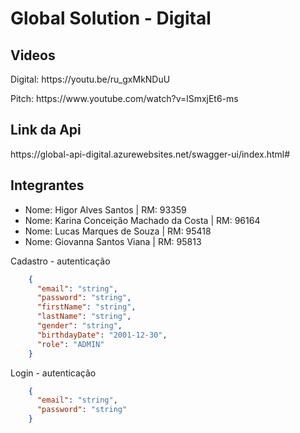 <h1>Global Solution - Digital</h1>
<h2>Videos</h2>
<p>Digital: https://youtu.be/ru_gxMkNDuU</p>
<p>Pitch: https://www.youtube.com/watch?v=lSmxjEt6-ms</p>

<h2>Link da Api</h2>
<p>https://global-api-digital.azurewebsites.net/swagger-ui/index.html#</p>

<h2>Integrantes</h2>
<ul>
    <li>Nome: Higor Alves Santos | RM: 93359</li>
    <li>Nome: Karina Conceição Machado da Costa | RM: 96164</li>
    <li>Nome: Lucas Marques de Souza | RM: 95418</li>
    <li>Nome: Giovanna Santos Viana | RM: 95813</li>
</ul>


<p>Cadastro - autenticação</p>

```json
    {
      "email": "string",
      "password": "string",
      "firstName": "string",
      "lastName": "string",
      "gender": "string",
      "birthdayDate": "2001-12-30",
      "role": "ADMIN"
    }
```


<p>Login - autenticação</p>

```json
    {
      "email": "string",
      "password": "string"
    }
```